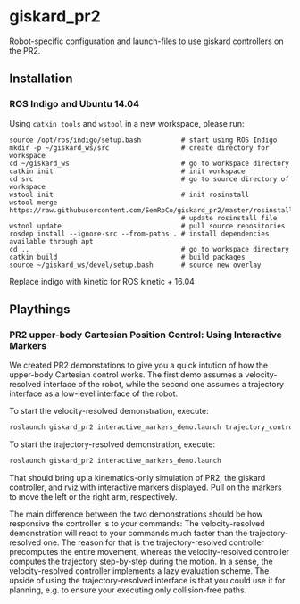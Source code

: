 # giskard_pr2

Robot-specific configuration and launch-files to use giskard controllers on the PR2.

## Installation
### ROS Indigo and Ubuntu 14.04
Using ```catkin_tools``` and ```wstool``` in a new workspace, please run:
```
source /opt/ros/indigo/setup.bash          # start using ROS Indigo
mkdir -p ~/giskard_ws/src                  # create directory for workspace
cd ~/giskard_ws                            # go to workspace directory
catkin init                                # init workspace
cd src                                     # go to source directory of workspace
wstool init                                # init rosinstall
wstool merge https://raw.githubusercontent.com/SemRoCo/giskard_pr2/master/rosinstall/catkin_indigo.rosinstall
                                           # update rosinstall file
wstool update                              # pull source repositories
rosdep install --ignore-src --from-paths . # install dependencies available through apt
cd ..                                      # go to workspace directory
catkin build                               # build packages
source ~/giskard_ws/devel/setup.bash       # source new overlay
```
Replace indigo with kinetic for ROS kinetic + 16.04

## Playthings
### PR2 upper-body Cartesian Position Control: Using Interactive Markers

We created PR2 demonstations to give you a quick intution of how the upper-body Cartesian control works. The first demo assumes a velocity-resolved interface of the robot, while the second one assumes a trajectory interface as a low-level interface of the robot.

To start the velocity-resolved demonstration, execute:

```bash
roslaunch giskard_pr2 interactive_markers_demo.launch trajectory_controller:=false
```

To start the trajectory-resolved demonstration, execute:
```bash
roslaunch giskard_pr2 interactive_markers_demo.launch
```

That should bring up a kinematics-only simulation of PR2, the giskard controller, and rviz with interactive markers displayed. Pull on the markers to move the left or the right arm, respectively. 

The main difference between the two demonstrations should be how responsive the controller is to your commands: The velocity-resolved demonstration will react to your commands much faster than the trajectory-resolved one. The reason for that is the trajectory-resolved controller precomputes the entire movement, whereas the velocity-resolved controller computes the trajectory step-by-step during the motion. In a sense, the velocity-resolved controller implements a lazy evaluation scheme. The upside of using the trajectory-resolved interface is that you could use it for planning, e.g. to ensure your executing only collision-free paths.
